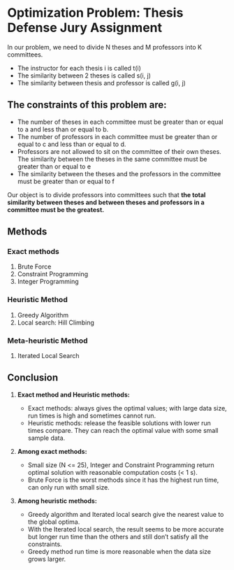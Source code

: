 # Optimization Problem: Thesis Defense Jury Assignment
In our problem, we need to divide N theses and M professors into K committees.
* The instructor for each thesis i is called t(i)
* The similarity between 2 theses is called s(i, j)
* The similarity between thesis and professor is called g(i, j)


## The constraints of this problem are:
* The number of theses in each committee must be greater than or equal to a and less than or equal to b.
* The number of professors in each committee must be greater than or equal to c and less than or equal to d.
* Professors are not allowed to sit on the committee of their own theses.
The similarity between the theses in the same committee must be greater than or equal to e
* The similarity between the theses and the professors in the committee must be greater than or equal to f

Our object is to divide professors into committees such that __the total similarity between theses and between theses and professors in a committee must be the greatest.__

## Methods 
### Exact methods
1. Brute Force 
2. Constraint Programming 
3. Integer Programming 

### Heuristic Method
1. Greedy Algorithm 
2. Local search: Hill Climbing 

### Meta-heuristic Method
1. Iterated Local Search


## Conclusion
1. **Exact method and Heuristic methods:**
    * Exact methods: always gives the optimal values; with large data size, run times is high
and sometimes cannot run.
    * Heuristic methods: release the feasible solutions with lower run times compare. They can reach the optimal value with some small sample data.
    
2. **Among exact methods:**
    * Small size (N <= 25), Integer and Constraint Programming return optimal solution with reasonable computation costs (< 1 s).
    * Brute Force is the worst methods since it has the highest run time, can only run with small size.
3. **Among heuristic methods:**
    * Greedy algorithm and Iterated local search give the nearest value to the global optima.
    * With the Iterated local search, the result seems to be more accurate but longer run time
than the others and still don’t satisfy all the constraints.
    * Greedy method run time is more reasonable when the data size grows larger.
